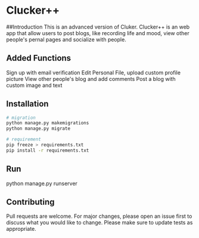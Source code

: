 # Clucker++

##Introduction
This is an advanced version of Cluker. 
Clucker++ is an web app that allow users to post blogs, like recording life and mood, view other people's pernal pages and socialize with people.

## Added Functions
Sign up with email verification
Edit Personal File, upload custom profile picture
View other people's blog and add comments
Post a blog with custom image and text

## Installation
```bash
# migration
python manage.py makemigrations 
python manage.py migrate

# requirement
pip freeze > requirements.txt 
pip install -r requirements.txt
```

## Run
python manage.py runserver

## Contributing
Pull requests are welcome. For major changes, please open an issue first to discuss what you would like to change.
Please make sure to update tests as appropriate.
